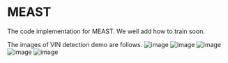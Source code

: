 # MEAST
The code implementation for MEAST. We weil add how to train soon.


The images of VIN detection demo are follows.
![image](https://github.com/yinguoweiOvO/MEAST/tree/main/demo_img/select.png)
![image](https://github.com/yinguoweiOvO/MEAST/tree/main/demo_img/single_detect.png)
![image](https://github.com/yinguoweiOvO/MEAST/tree/main/demo_img/multi_detect.png)
![image](https://github.com/yinguoweiOvO/MEAST/tree/main/demo_img/result_detect.png)
![image](https://github.com/yinguoweiOvO/MEAST/tree/main/demo_img/crop.png)

